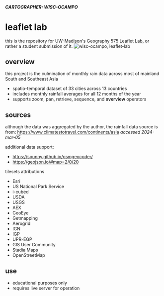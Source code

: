#### *CARTOGRAPHER: WISC-OCAMPO*
# leaflet lab
this is the repository for UW-Madison's Geography 575 Leaflet Lab, or rather a student submission of it.
![wisc-ocampo, leaflet-lab](https://github.com/wisc-ocampo/unit-2/assets/157857305/02c36cf6-4341-451c-9d5d-ffa6f2af7350)


## overview
this project is the culmination of monthly rain data across most of mainland South and Southeast Asia
- spatio-temporal dataset of 33 cities across 13 countries
- includes monthly rainfall averages for all 12 months of the year
- supports zoom, pan, retrieve, sequence, and **overview** operators

## sources
although the data was aggregated by the author, the rainfall data source is from: https://www.climatestotravel.com/continents/asia
*accessed 2024-mar-05*

additional data support:
- https://sounny.github.io/osmgeocoder/
- https://geojson.io/#map=2/0/20

tilesets attributions
- Esri
- US National Park Service
- i-cubed
- USDA
- USGS
- AEX
- GeoEye
- Getmapping
- Aerogrid
- IGN
- IGP
- UPR-EGP
- GIS User Community
- Stadia Maps
- OpenStreetMap

## use
- educational purposes only
- requires live server for operation

